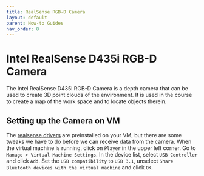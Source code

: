 ```yaml
---
title: RealSense RGB-D Camera
layout: default
parent: How-to Guides
nav_order: 8
---
```


# Intel RealSense D435i RGB-D Camera
The Intel RealSense D435i RGB-D Camera is a depth camera that can be used to create 3D point clouds of the environment. It is used in the course to create a map of the work space and to locate objects therein.

## Setting up the Camera on VM
The [realsense drivers](https://github.com/IntelRealSense/realsense-ros/tree/ros2-development) are preinstalled on your VM, but there are some tweaks we have to do before we can receive data from the camera.
When the virtual machine is running, click on  ```Player``` in the upper left corner. Go to ```Manage > Virtual Machine Settings```. In the device list, select ```USB Controller``` and click ```Add```. Set the ```USB compatibility``` to ```USB 3.1```, unselect ```Share Bluetooth devices with the virtual machine``` and click ```OK```. 

